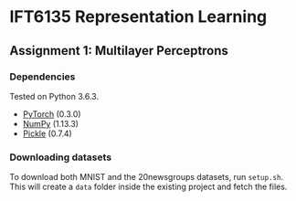 # IFT6135 Representation Learning
## Assignment 1: Multilayer Perceptrons

### Dependencies
Tested on Python 3.6.3.
* [PyTorch](http://pytorch.org/) (0.3.0)
* [NumPy](http://www.numpy.org/) (1.13.3)
* [Pickle](https://docs.python.org/3/library/pickle.html) (0.7.4)

### Downloading datasets
To download both MNIST and the 20newsgroups datasets, run `setup.sh`. This will create a `data` folder inside the existing project and fetch the files.
